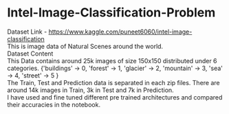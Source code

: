 # Intel-Image-Classification-Problem
Dataset Link - https://www.kaggle.com/puneet6060/intel-image-classification <br>
This is image data of Natural Scenes around the world.
<br>
Dataset Content <br>
This Data contains around 25k images of size 150x150 distributed under 6 categories.
{'buildings' -> 0,
'forest' -> 1,
'glacier' -> 2,
'mountain' -> 3,
'sea' -> 4,
'street' -> 5 }
<br>
The Train, Test and Prediction data is separated in each zip files. There are around 14k images in Train, 3k in Test and 7k in Prediction.
<br>
I have used and fine tuned  different pre trained architectures and compared their accuracies in the notebook.

